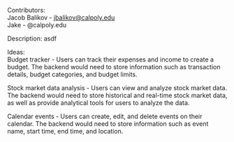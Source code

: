 Contributors:  
Jacob Balikov - jbalikov@calpoly.edu  
Jake - @calpoly.edu

Description: asdf

Ideas:  
Budget tracker - Users can track their expenses and income to create a budget. The backend would need to store information such as transaction details, budget categories, and budget limits.

Stock market data analysis - Users can view and analyze stock market data. The backend would need to store historical and real-time stock market data, as well as provide analytical tools for users to analyze the data.

Calendar events - Users can create, edit, and delete events on their calendar. The backend would need to store information such as event name, start time, end time, and location.

